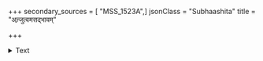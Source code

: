 +++
secondary_sources = [ "MSS_1523A",]
jsonClass = "Subhaashita"
title = "अन्र्जुत्वमसद्भावम्"

+++

<details><summary>Text</summary>

अन्र्जुत्वमसद्भावं कार्पण्यं चलचित्तता।  
पुंसां मित्रेषु ये दोषास् ते वेश्यासु गुणाः स्मृताः॥
</details>
